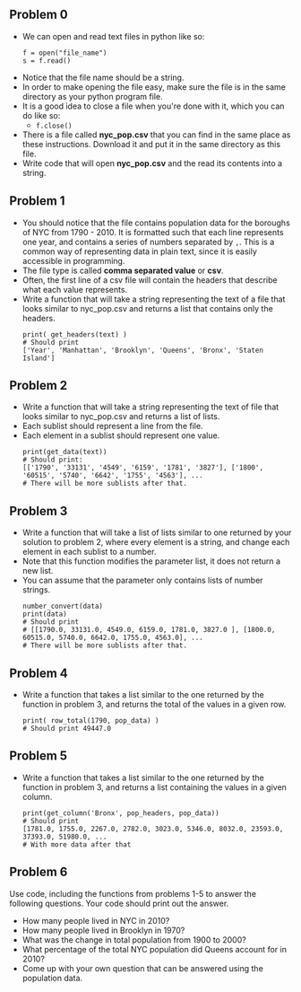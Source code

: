 ## Problem 0
- We can open and read text files in python like so:
  ```
  f = open("file_name")
  s = f.read()
  ```
- Notice that the file name should be a string.
- In order to make opening the file easy, make sure the file is in the same directory as your python program file.
- It is a good idea to close a file when you're done with it, which you can do like so:
  - `f.close()`
- There is a file called **nyc_pop.csv** that you can find in the same place as these instructions. Download it and put it in the same directory as this file.
- Write code that will open **nyc_pop.csv** and the read its contents into a string.


## Problem 1
- You should notice that the file contains population data for the boroughs of NYC from 1790 - 2010. It is formatted such that each line represents one year, and contains a series of numbers separated by `,`. This is a common way of representing data in plain text, since it is easily accessible in programming.
- The file type is called **comma separated value** or **csv**.
- Often, the first line of a csv file will contain the headers that describe what each value represents.
- Write a function that will take a string representing the text of a file that looks similar to nyc_pop.csv and returns a list that contains only the headers.
  ```
  print( get_headers(text) )
  # Should print
  ['Year', 'Manhattan', 'Brooklyn', 'Queens', 'Bronx', 'Staten Island']
  ```

## Problem 2
- Write a function that will take a string representing the text of file that looks similar to nyc_pop.csv and returns a list of lists.
- Each sublist should represent a line from the file.
- Each element in a sublist should represent one value.
  ```
  print(get_data(text))
  # Should print:
  [['1790', '33131', '4549', '6159', '1781', '3827'], ['1800', '60515', '5740', '6642', '1755', '4563'], ...
  # There will be more sublists after that.
  ```

## Problem 3
- Write a function that will take a list of lists similar to one returned by your solution to problem 2, where every element is a string, and change each element in each sublist to a number.
- Note that this function modifies the parameter list, it does not return a new list.
- You can assume that the parameter only contains lists of number strings.
  ```
  number_convert(data)
  print(data)
  # Should print
  # [[1790.0, 33131.0, 4549.0, 6159.0, 1781.0, 3827.0 ], [1800.0, 60515.0, 5740.0, 6642.0, 1755.0, 4563.0], ...
  # There will be more sublists after that.
  ```

## Problem 4
- Write a function that takes a list similar to the one returned by the function in problem 3, and returns the total of the values in a given row.
  ```
  print( row_total(1790, pop_data) )
  # Should print 49447.0
  ```

## Problem 5
- Write a function that takes a list similar to the one returned by the function in problem 3, and returns a list containing the values in a given column.
  ```
  print(get_column('Bronx', pop_headers, pop_data))
  # Should print
  [1781.0, 1755.0, 2267.0, 2782.0, 3023.0, 5346.0, 8032.0, 23593.0, 37393.0, 51980.0, ...
  # With more data after that
  ```

## Problem 6
Use code, including the functions from problems 1-5 to answer the following questions. Your code should print out the answer.
- How many people lived in NYC in 2010?
- How many people lived in Brooklyn in 1970?
- What was the change in total population from 1900 to 2000?
- What percentage of the total NYC population did Queens account for in 2010?
- Come up with your own question that can be answered using the population data.
